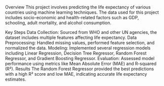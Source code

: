 Overview
This project involves predicting the life expectancy of various countries using machine learning techniques. The data used for this project includes socio-economic and health-related factors such as GDP, schooling, adult mortality, and alcohol consumption.

Key Steps
Data Collection: Sourced from WHO and other UN agencies, the dataset includes multiple features affecting life expectancy.
Data Preprocessing: Handled missing values, performed feature selection, and normalized the data.
Modeling: Implemented several regression models including Linear Regression, Decision Tree Regressor, Random Forest Regressor, and Gradient Boosting Regressor.
Evaluation: Assessed model performance using metrics like Mean Absolute Error (MAE) and R-squared (R²).
Results
The Random Forest Regressor provided the best predictions with a high R² score and low MAE, indicating accurate life expectancy estimates.

